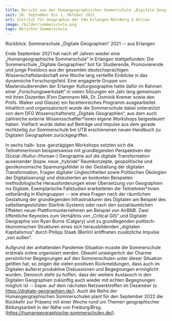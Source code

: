 ```yaml
---
title: Bericht von der Humangeographischen Sommerschule „Digitale Geographien“
zeit: 26. September bis 1. Oktober 2021
ort: Institut für Geographie der FAU Erlangen-Nürnberg & Online
image: /bilder/sommerschule.png
tags: Berichte Sommerschule
---
```


Rückblick: Sommerschule „Digitale Geographien“ 2021 -- aus Erlangen

Ende September 2021 hat nach elf Jahren wieder eine „Humangeographische Sommerschule“ in Erlangen stattgefunden: Die Sommerschule „Digitale Geographien“ bot für Studierende, Promovierende und junge Postdocs aus der gesamten deutschsprachigen Wissenschaftslandschaft eine Woche lang vertiefte Einblicke in das dynamische Forschungsfeld. Eine engagierte Gruppe von Masterstudierenden der Erlanger Kulturgeographie hatte dafür im Rahmen einer „Forschungswerkstatt“ in vielen Sitzungen ein Jahr lang gemeinsam mit ihren Dozenten (Finn Dammann MA, Dr. Dominik Kremer sowie den Profs. Walker und Glasze) ein facettenreiches Programm ausgearbeitet. Inhaltlich und organisatorisch wurde die Sommerschule dabei unterstützt von dem DFG Wissenschaftsnetz „Digitale Geographien“, aus dem auch zahlreiche externe Wissensschaftler\*innen eigene Workshops beigesteuert haben. Vielfach wurde dabei auf Beiträge und Impulse aus dem gerade rechtzeitig zur Sommerschule bei UTB erschienenen neuen Handbuch zu Digitalen Geographien zurückgegriffen. 

In sechs halb- bzw. ganztägigen Workshops setzten sich die TeilnehmerInnen beispielsweise mit grundlegenden Perspektiven der (Sozial-/Kultur-/Human-) Geographie auf die digitale Transformation auseinander (bspw. neue „hybride“ Raumkonzepte, geopolitische und geoökonomische Spannungsfelder in der Gestaltung der digitalen Transformation, Fragen digitaler Ungleichheiten sowie Politischen Ökologien der Digitalisierung) und diskutierten an konkreten Beispielen methodologische Herausforderungen einer Übersetzung von Geographien ins Digitale. Exemplarische Fallstudien erarbeiteten die Teilnehmer\*innen selbständig in Kleingruppen -- wie etwa Fragen nach der räumlichen Gestaltung der grundlegenden Infrastrukturen des Digitalen am Beispiel des sattelitengestützten Starlink-Systems oder nach den sozialräumlichen Effekten neuer Plattformunternehmen am Beispiel von AirBNB. Zwei öffentliche Keynotes zum Verhältnis von „Critical GIS“ und Digitaler Geographie von Ryan Burns (Calgary) und zu grundlegenden politisch-ökonomischen Strukturen eines sich herausbildenden „digitalen Kapitalismus“ durch Philipp Staab (Berlin) eröffneten zusätzliche Impulse „von außen“. 

Aufgrund der anhaltenden Pandemie-Situation musste die Sommerschule erstmals online organisiert werden. Obwohl unweigerlich der Charme persönlicher Begegnungen auf den Sommerschulen unter dieser Situation gelitten hat, so zeigen die vielen positiven Rückmeldungen, dass auch im Digitalen äußerst produktive Diskussionen und Begegnungen ermöglicht wurden. Dennoch steht zu hoffen, dass der weitere Austausch in den Digitalen Geographien zukünftig auch wieder mit echten Begegnungen möglich ist -- bspw. auf dem nächsten Netzwerktreffen im Dezember (s. https://digitale-geographien.de/). Auch die Reihe der Humangeographischen Sommerschulen plant für den September 2022 die Rückkehr zur Präsenz mit einer Woche rund um Themen geographischer Bildungsarbeit in der Nähe von Freiburg/Brsg. (https://humangeographische-sommerschulen.de/).
